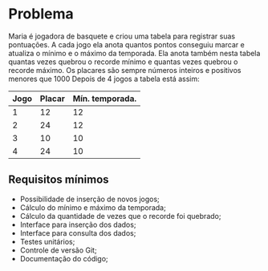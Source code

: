 # Problema

Maria é jogadora de basquete e criou uma tabela para registrar suas pontuações. A cada jogo
ela anota quantos pontos conseguiu marcar e atualiza o mínimo e o máximo da temporada. Ela
anota também nesta tabela quantas vezes quebrou o recorde mínimo e quantas vezes quebrou
o recorde máximo. Os placares são sempre números inteiros e positivos menores que 1000
Depois de 4 jogos a tabela está assim:

Jogo|Placar|Mín. temporada.      
----|------|----------      
1   |12    |12        
2   |24    |12        
3   |10    |10        
4   |24    |10        

  

## Requisitos mínimos
- Possibilidade de inserção de novos jogos;
- Cálculo do mínimo e máximo da temporada;
- Cálculo da quantidade de vezes que o recorde foi quebrado;
- Interface para inserção dos dados;
- Interface para consulta dos dados;
- Testes unitários;
- Controle de versão Git;
- Documentação do código;